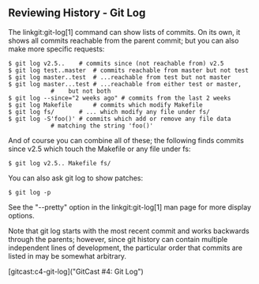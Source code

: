 ## Reviewing History - Git Log ##

The linkgit:git-log[1] command can show lists of commits.  On its
own, it shows all commits reachable from the parent commit; but you
can also make more specific requests:

    $ git log v2.5..	# commits since (not reachable from) v2.5
    $ git log test..master	# commits reachable from master but not test
    $ git log master..test	# ...reachable from test but not master
    $ git log master...test	# ...reachable from either test or master,
    			#    but not both
    $ git log --since="2 weeks ago" # commits from the last 2 weeks
    $ git log Makefile      # commits which modify Makefile
    $ git log fs/		# ... which modify any file under fs/
    $ git log -S'foo()'	# commits which add or remove any file data
    			# matching the string 'foo()'

And of course you can combine all of these; the following finds
commits since v2.5 which touch the Makefile or any file under fs:

    $ git log v2.5.. Makefile fs/

You can also ask git log to show patches:

    $ git log -p

See the "--pretty" option in the linkgit:git-log[1] man page for more
display options.

Note that git log starts with the most recent commit and works
backwards through the parents; however, since git history can contain
multiple independent lines of development, the particular order that
commits are listed in may be somewhat arbitrary.

[gitcast:c4-git-log]("GitCast #4: Git Log")
